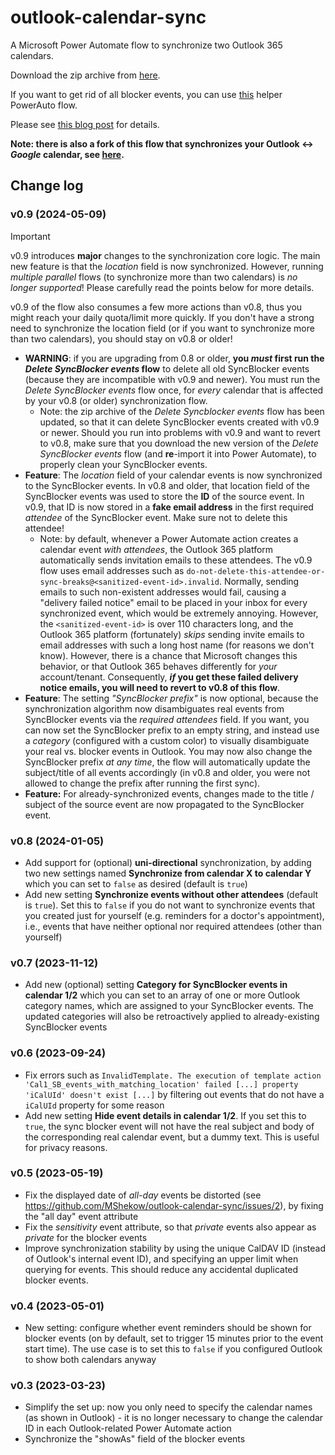 # outlook-calendar-sync

A Microsoft Power Automate flow to synchronize two Outlook 365 calendars.

Download the zip archive from [here](https://github.com/MShekow/outlook-calendar-sync/raw/main/Outlook%20calendar%20sync%20v0.9.zip).

If you want to get rid of all blocker events, you can use [this](https://github.com/MShekow/outlook-calendar-sync/raw/main/Delete%20SyncBlocker%20events.zip) helper PowerAuto flow.

Please see [this blog post](https://www.augmentedmind.de/?p=2990) for details.

**Note: there is also a fork of this flow that synchronizes your Outlook <-> _Google_ calendar, see [here](https://github.com/MShekow/outlook-google-calendar-sync).**

## Change log

### v0.9 (2024-05-09)



> [!IMPORTANT]
> v0.9 introduces **major** changes to the synchronization core logic. The main new feature is that the _location_ field is now synchronized. However, running _multiple parallel_ flows (to synchronize more than two calendars) is _no longer supported_! Please carefully read the points below for more details.
> 
> v0.9 of the flow also consumes a few more actions than v0.8, thus you might reach your daily quota/limit more quickly. If you don't have a strong need to synchronize the location field (or if you want to synchronize more than two calendars), you should stay on v0.8 or older!

* **WARNING**: if you are upgrading from 0.8 or older, **you _must_ first run the _Delete SyncBlocker events_ flow** to delete all old SyncBlocker events (because they are incompatible with v0.9 and newer). You must run the _Delete SyncBlocker events_ flow once, for _every_ calendar that is affected by your v0.8 (or older) synchronization flow.
  * Note: the zip archive of the _Delete Syncblocker events_ flow has been updated, so that it can delete SyncBlocker events created with v0.9 or newer. Should you run into problems with v0.9 and want to revert to v0.8, make sure that you download the new version of the _Delete SyncBlocker events_ flow (and **re**-import it into Power Automate), to properly clean your SyncBlocker events.
* **Feature**: The _location_ field of your calendar events is now synchronized to the SyncBlocker events. In v0.8 and older, that location field of the SyncBlocker events was used to store the **ID** of the source event. In v0.9, that ID is now stored in a **fake email address** in the first required _attendee_ of the SyncBlocker event. Make sure not to delete this attendee!
  * Note: by default, whenever a Power Automate action creates a calendar event _with attendees_, the Outlook 365 platform automatically sends invitation emails to these attendees. The v0.9 flow uses email addresses such as `do-not-delete-this-attendee-or-sync-breaks@<sanitized-event-id>.invalid`. Normally, sending emails to such non-existent addresses would fail, causing a "delivery failed notice" email to be placed in your inbox for every synchronized event, which would be extremely annoying. However, the `<sanitized-event-id>` is over 110 characters long, and the Outlook 365 platform (fortunately) _skips_ sending invite emails to email addresses with such a long host name (for reasons we don't know). However, there is a chance that Microsoft changes this behavior, or that Outlook 365 behaves differently for _your_ account/tenant. Consequently, **_if_ you get these failed delivery notice emails, you will need to revert to v0.8 of this flow**.
* **Feature**: The setting _"SyncBlocker prefix"_ is now optional, because the synchronization algorithm now disambiguates real events from SyncBlocker events via the _required attendees_ field. If you want, you can now set the SyncBlocker prefix to an empty string, and instead use a _category_ (configured with a custom color) to visually disambiguate your real vs. blocker events in Outlook. You may now also change the SyncBlocker prefix _at any time_, the flow will automatically update the subject/title of all events accordingly (in v0.8 and older, you were not allowed to change the prefix after running the first sync).
* **Feature:** For already-synchronized events, changes made to the title / subject of the source event are now propagated to the SyncBlocker event.


### v0.8 (2024-01-05)

* Add support for (optional) **uni-directional** synchronization, by adding
  two new settings named **Synchronize from calendar X to calendar Y**
  which you can set to `false` as desired (default is `true`)
* Add new setting **Synchronize events without other attendees** (default is `true`).
  Set this to `false` if you do not want to synchronize events that you created just
  for yourself (e.g. reminders for a doctor's appointment), i.e., events that have
  neither optional nor required attendees (other than yourself)

### v0.7 (2023-11-12)

* Add new (optional) setting **Category for SyncBlocker events in calendar 1/2** which you
  can set to an array of one or more Outlook category names, which are assigned
  to your SyncBlocker events. The updated categories will also be retroactively
  applied to already-existing SyncBlocker events

### v0.6 (2023-09-24)

* Fix errors such as `InvalidTemplate. The execution of template action 'Cal1_SB_events_with_matching_location' failed [...] property 'iCalUId' doesn't exist [...]`
  by filtering out events that do not have a `iCalUId` property for some reason
* Add new setting **Hide event details in calendar 1/2**. If you set this to
  `true`, the sync blocker event will not have the real subject and
  body of the corresponding real calendar event, but a dummy text.
  This is useful for privacy reasons.

### v0.5 (2023-05-19)

* Fix the displayed date of _all-day_ events be distorted
  (see https://github.com/MShekow/outlook-calendar-sync/issues/2), by fixing
  the "all day" event attribute
* Fix the _sensitivity_ event attribute, so that _private_ events also
  appear as _private_ for the blocker events
* Improve synchronization stability by using the unique CalDAV ID (instead of
  Outlook's internal event ID), and specifying an upper limit when querying for
  events. This should reduce any accidental duplicated blocker events.

### v0.4 (2023-05-01)

* New setting: configure whether event reminders should be shown for blocker events
  (on by default, set to trigger 15 minutes prior to the event start time). The
  use case is to set this to `false` if you configured Outlook to show both
  calendars anyway

### v0.3 (2023-03-23)

* Simplify the set up: now you only need to specify the calendar names (as shown in Outlook) - it is
  no longer necessary to change the calendar ID in each Outlook-related Power Automate action
* Synchronize the "showAs" field of the blocker events
